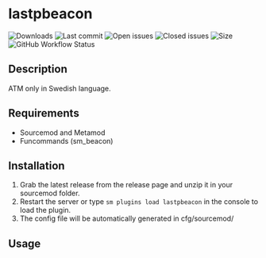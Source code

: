 # lastpbeacon


![Downloads](https://img.shields.io/github/downloads/github.com/Leakoni/lastpbeacon/total?style=flat-square) ![Last commit](https://img.shields.io/github/last-commit/github.com/Leakoni/lastpbeacon?style=flat-square) ![Open issues](https://img.shields.io/github/issues/github.com/Leakoni/lastpbeacon?style=flat-square) ![Closed issues](https://img.shields.io/github/issues-closed/github.com/Leakoni/lastpbeacon?style=flat-square) ![Size](https://img.shields.io/github/repo-size/github.com/Leakoni/lastpbeacon?style=flat-square) ![GitHub Workflow Status](https://img.shields.io/github/workflow/status/github.com/Leakoni/lastpbeacon/Compile%20and%20release?style=flat-square)

## Description ##
ATM only in Swedish language.

## Requirements ##
- Sourcemod and Metamod
- Funcommands (sm_beacon)


## Installation ##
1. Grab the latest release from the release page and unzip it in your sourcemod folder.
2. Restart the server or type `sm plugins load lastpbeacon` in the console to load the plugin.
3. The config file will be automatically generated in cfg/sourcemod/

## Usage ##
